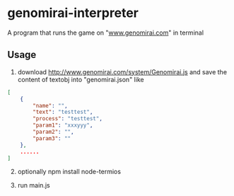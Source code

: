 # genomirai-interpreter
A program that runs the game on "www.genomirai.com" in terminal

## Usage

1. download http://www.genomirai.com/system/Genomirai.js and save the content of textobj into "genomirai.json" like
```json
[
    {
        "name": "",
        "text": "testtest",
        "process": "testtest",
        "param1": "xxxyyy",
        "param2": "",
        "param3": ""
    },
    ......
]
```

2. optionally npm install node-termios

3. run main.js
